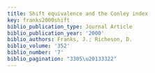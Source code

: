 ```yaml
---
title: Shift equivalence and the Conley index
key: franks2000shift
biblio_publication_type: Journal Article
biblio_publication_year: '2000'
biblio_authors: Franks, J.; Richeson, D.
biblio_volume: '352'
biblio_number: '7'
biblio_pagination: "3305\u20133322"
---
```


